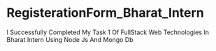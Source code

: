 # RegisterationForm_Bharat_Intern
I Successfully Completed My Task 1 Of FullStack Web Technologies In Bharat Intern Using Node Js And Mongo Db 
